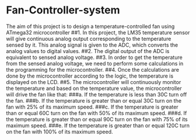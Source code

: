 # Fan-Controller-system
The aim of this project is to design a temperature-controlled fan using ATmega32 microcontroller
##1. In this project, the LM35 temperature sensor will give continuous analog output 
corresponding to the temperature sensed by it. This analog signal is given to the ADC, 
which converts the analog values to digital values.
##2. The digital output of the ADC is equivalent to sensed analog voltage.
##3. In order to get the temperature from the sensed analog voltage, we need to perform some 
calculations in the programming for the microcontroller.
##4. Once the calculations are done by the microcontroller according to the logic, the 
temperature is displayed on the LCD. 
##5. The microcontroller will continuously monitor the temperature and based on the 
temperature value, the microcontroller will drive the fan like that:
###a. If the temperature is less than 30C turn off the fan.
###b. If the temperature is greater than or equal 30C turn on the fan with 25% of its 
maximum speed.
###c. If the temperature is greater than or equal 60C turn on the fan with 50% of its 
maximum speed.
###d. If the temperature is greater than or equal 90C turn on the fan with 75% of its 
maximum speed.
###e. If the temperature is greater than or equal 120C turn on the fan with 100% of its 
maximum speed.
